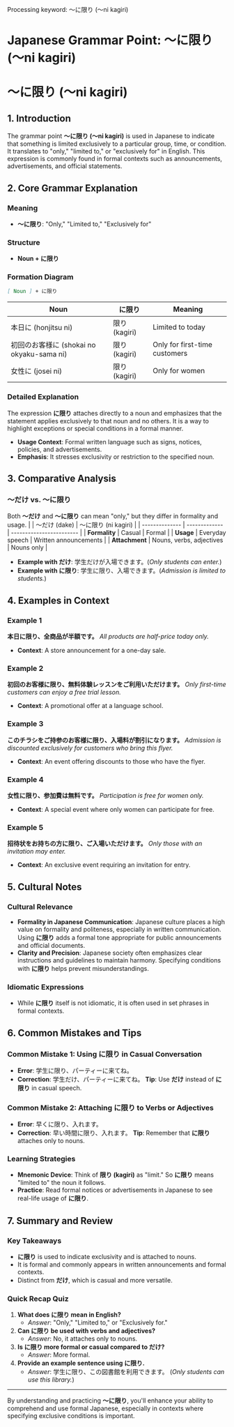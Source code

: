 Processing keyword: ～に限り (〜ni kagiri)
# Japanese Grammar Point: ～に限り (〜ni kagiri)
# ～に限り (〜ni kagiri)
## 1. Introduction
The grammar point **～に限り (〜ni kagiri)** is used in Japanese to indicate that something is limited exclusively to a particular group, time, or condition. It translates to "only," "limited to," or "exclusively for" in English. This expression is commonly found in formal contexts such as announcements, advertisements, and official statements.
## 2. Core Grammar Explanation
### Meaning
- **～に限り**: "Only," "Limited to," "Exclusively for"
### Structure
- **Noun + に限り**
### Formation Diagram
```markdown
[ Noun ] + に限り
```
| Noun           | に限り    | Meaning                         |
| -------------- | --------- | ------------------------------- |
| 本日に (honjitsu ni)  | 限り (kagiri) | Limited to today               |
| 初回のお客様に (shokai no okyaku-sama ni) | 限り (kagiri) | Only for first-time customers   |
| 女性に (josei ni)      | 限り (kagiri) | Only for women                 |
### Detailed Explanation
The expression **に限り** attaches directly to a noun and emphasizes that the statement applies exclusively to that noun and no others. It is a way to highlight exceptions or special conditions in a formal manner.
- **Usage Context**: Formal written language such as signs, notices, policies, and advertisements.
- **Emphasis**: It stresses exclusivity or restriction to the specified noun.
## 3. Comparative Analysis
### ～だけ vs. ～に限り
Both **～だけ** and **～に限り** can mean "only," but they differ in formality and usage.
|                | ～だけ (dake) | ～に限り (ni kagiri)      |
| -------------- | ------------- | ------------------------ |
| **Formality**  | Casual        | Formal                   |
| **Usage**      | Everyday speech | Written announcements |
| **Attachment** | Nouns, verbs, adjectives | Nouns only       |
- **Example with だけ**: 学生だけが入場できます。(*Only students can enter.*)
- **Example with に限り**: 学生に限り、入場できます。(*Admission is limited to students.*)
## 4. Examples in Context
### Example 1
**本日に限り、全商品が半額です。**
*All products are half-price today only.*
- **Context**: A store announcement for a one-day sale.
### Example 2
**初回のお客様に限り、無料体験レッスンをご利用いただけます。**
*Only first-time customers can enjoy a free trial lesson.*
- **Context**: A promotional offer at a language school.
### Example 3
**このチラシをご持参のお客様に限り、入場料が割引になります。**
*Admission is discounted exclusively for customers who bring this flyer.*
- **Context**: An event offering discounts to those who have the flyer.
### Example 4
**女性に限り、参加費は無料です。**
*Participation is free for women only.*
- **Context**: A special event where only women can participate for free.
### Example 5
**招待状をお持ちの方に限り、ご入場いただけます。**
*Only those with an invitation may enter.*
- **Context**: An exclusive event requiring an invitation for entry.
## 5. Cultural Notes
### Cultural Relevance
- **Formality in Japanese Communication**: Japanese culture places a high value on formality and politeness, especially in written communication. Using **に限り** adds a formal tone appropriate for public announcements and official documents.
- **Clarity and Precision**: Japanese society often emphasizes clear instructions and guidelines to maintain harmony. Specifying conditions with **に限り** helps prevent misunderstandings.
### Idiomatic Expressions
- While **に限り** itself is not idiomatic, it is often used in set phrases in formal contexts.
## 6. Common Mistakes and Tips
### Common Mistake 1: Using に限り in Casual Conversation
- **Error**: 学生に限り、パーティーに来てね。
- **Correction**: 学生だけ、パーティーに来てね。
**Tip**: Use **だけ** instead of **に限り** in casual speech.
### Common Mistake 2: Attaching に限り to Verbs or Adjectives
- **Error**: 早くに限り、入れます。
- **Correction**: 早い時間に限り、入れます。
**Tip**: Remember that **に限り** attaches only to nouns.
### Learning Strategies
- **Mnemonic Device**: Think of **限り (kagiri)** as "limit." So **に限り** means "limited to" the noun it follows.
- **Practice**: Read formal notices or advertisements in Japanese to see real-life usage of **に限り**.
## 7. Summary and Review
### Key Takeaways
- **に限り** is used to indicate exclusivity and is attached to nouns.
- It is formal and commonly appears in written announcements and formal contexts.
- Distinct from **だけ**, which is casual and more versatile.
### Quick Recap Quiz
1. **What does に限り mean in English?**
   - *Answer*: "Only," "Limited to," or "Exclusively for."
2. **Can に限り be used with verbs and adjectives?**
   - *Answer*: No, it attaches only to nouns.
3. **Is に限り more formal or casual compared to だけ?**
   - *Answer*: More formal.
4. **Provide an example sentence using に限り.**
   - *Answer*: 学生に限り、この図書館を利用できます。 (*Only students can use this library.*)

---
By understanding and practicing **～に限り**, you'll enhance your ability to comprehend and use formal Japanese, especially in contexts where specifying exclusive conditions is important.
